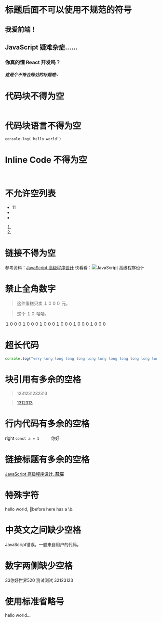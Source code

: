 # 标题后面不可以使用不规范的符号

## 我爱前端！

## JavaScript 疑难杂症……

### 你真的懂 React 开发吗？

##### 这是个不符合规范的标题啦~


# 代码块不得为空

```angular2html

```

# 代码块语言不得为空

```
console.log('hello world')
```

# Inline Code 不得为空

` `

# 不允许空列表

- 11
-
-


1.
2.

# 链接不得为空

参考资料：[JavaScript 高级程序设计]()
快看看：![JavaScript 高级程序设计](    )

# 禁止全角数字

> 这件蛋糕只卖 １０００ 元。

> 这个 １０ 哈哈。

１０００１０００１０００１０００１０００１０００


# 超长代码

```typescript
console.log("very long long long long long long long long long long long long long long long long long sentence");
```

# 块引用有多余的空格

>    1231231232313

>[1312313](http://baidu.com)


# 行内代码有多余的空格

right `const a = 1     ` 你好


# 链接标题有多余的空格

[ JavaScript 高级程序设计, **前端** ](https://book.douban.com/subject/10546125)


# 特殊字符

hello world, before here has a \b.

# 中英文之间缺少空格

JavaScript错误，一般来自用户的代码。


# 数字两侧缺少空格

33你好世界520 测试测试 32123123


# 使用标准省略号

hello world…
